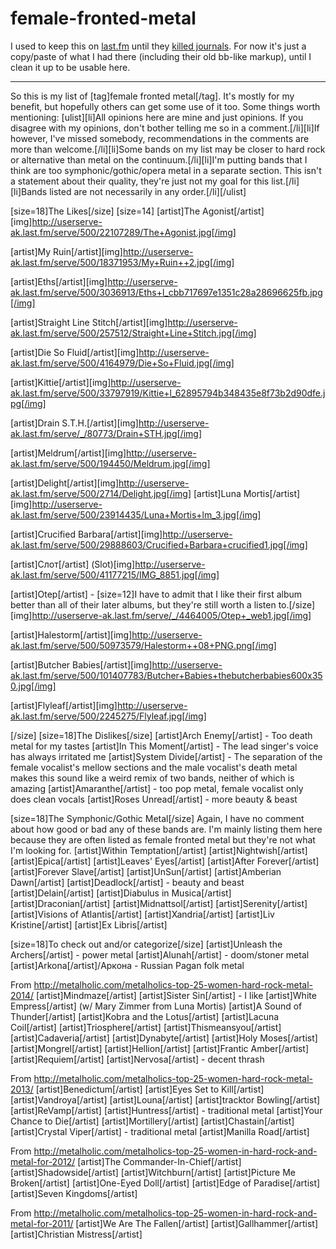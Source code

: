 # female-fronted-metal

I used to keep this on [last.fm](https://last.fm) until they [killed journals](https://www.last.fm/user/tecknicaltom/journal/2010/02/17/3fb6qq_my_list_of_female_fronted_metal). For now it's just a copy/paste of what I had there (including their old bb-like markup), until I clean it up to be usable here.

---

So this is my list of [tag]female fronted metal[/tag]. It's mostly for my benefit, but hopefully others can get some use of it too. Some things worth mentioning:
[ulist][li]All opinions here are mine and just opinions. If you disagree with my opinions, don't bother telling me so in a comment.[/li][li]If however, I've missed somebody, recommendations in the comments are more than welcome.[/li][li]Some bands on my list may be closer to hard rock or alternative than metal on the continuum.[/li][li]I'm putting bands that I think are too symphonic/gothic/opera metal in a separate section. This isn't a statement about their quality, they're just not my goal for this list.[/li][li]Bands listed are not necessarily in any order.[/li][/ulist]

[size=18]The Likes[/size]
[size=14]
[artist]The Agonist[/artist][img]http://userserve-ak.last.fm/serve/500/22107289/The+Agonist.jpg[/img]

[artist]My Ruin[/artist][img]http://userserve-ak.last.fm/serve/500/18371953/My+Ruin++2.jpg[/img]

[artist]Eths[/artist][img]http://userserve-ak.last.fm/serve/500/3036913/Eths+l_cbb717697e1351c28a28696625fb.jpg[/img]

[artist]Straight Line Stitch[/artist][img]http://userserve-ak.last.fm/serve/500/257512/Straight+Line+Stitch.jpg[/img]

[artist]Die So Fluid[/artist][img]http://userserve-ak.last.fm/serve/500/4164979/Die+So+Fluid.jpg[/img]

[artist]Kittie[/artist][img]http://userserve-ak.last.fm/serve/500/33797919/Kittie+l_62895794b348435e8f73b2d90dfe.jpg[/img]

[artist]Drain S.T.H.[/artist][img]http://userserve-ak.last.fm/serve/_/80773/Drain+STH.jpg[/img]

[artist]Meldrum[/artist][img]http://userserve-ak.last.fm/serve/500/194450/Meldrum.jpg[/img]

[artist]Delight[/artist][img]http://userserve-ak.last.fm/serve/500/2714/Delight.jpg[/img]
[artist]Luna Mortis[/artist][img]http://userserve-ak.last.fm/serve/500/23914435/Luna+Mortis+lm_3.jpg[/img]

[artist]Crucified Barbara[/artist][img]http://userserve-ak.last.fm/serve/500/29888603/Crucified+Barbara+crucified1.jpg[/img]

[artist]Слот[/artist] (Slot)[img]http://userserve-ak.last.fm/serve/500/41177215/IMG_8851.jpg[/img]

[artist]Otep[/artist] - [size=12]I have to admit that I like their first album better than all of their later albums, but they're still worth a listen to.[/size][img]http://userserve-ak.last.fm/serve/_/4464005/Otep+_web1.jpg[/img]

[artist]Halestorm[/artist][img]http://userserve-ak.last.fm/serve/500/50973579/Halestorm++08+PNG.png[/img]

[artist]Butcher Babies[/artist][img]http://userserve-ak.last.fm/serve/500/101407783/Butcher+Babies+thebutcherbabies600x350.jpg[/img]

[artist]Flyleaf[/artist][img]http://userserve-ak.last.fm/serve/500/2245275/Flyleaf.jpg[/img]

[/size]
[size=18]The Dislikes[/size]
[artist]Arch Enemy[/artist] - Too death metal for my tastes
[artist]In This Moment[/artist] - The lead singer's voice has always irritated me
[artist]System Divide[/artist] - The separation of the female vocalist's mellow sections and the male vocalist's death metal makes this sound like a weird remix of two bands, neither of which is amazing
[artist]Amaranthe[/artist] - too pop metal, female vocalist only does clean vocals
[artist]Roses Unread[/artist] - more beauty & beast

[size=18]The Symphonic/Gothic Metal[/size]
Again, I have no comment about how good or bad any of these bands are. I'm mainly listing them here because they are often listed as female fronted metal but they're not what I'm looking for. 
[artist]Within Temptation[/artist]
[artist]Nightwish[/artist]
[artist]Epica[/artist]
[artist]Leaves' Eyes[/artist]
[artist]After Forever[/artist]
[artist]Forever Slave[/artist]
[artist]UnSun[/artist]
[artist]Amberian Dawn[/artist]
[artist]Deadlock[/artist] - beauty and beast
[artist]Delain[/artist]
[artist]Diabulus in Musica[/artist]
[artist]Draconian[/artist]
[artist]Midnattsol[/artist]
[artist]Serenity[/artist]
[artist]Visions of Atlantis[/artist]
[artist]Xandria[/artist]
[artist]Liv Kristine[/artist]
[artist]Ex Libris[/artist]

[size=18]To check out and/or categorize[/size]
[artist]Unleash the Archers[/artist] - power metal
[artist]Alunah[/artist] - doom/stoner metal
[artist]Arkona[/artist]/Аркона - Russian Pagan folk metal

From http://metalholic.com/metalholics-top-25-women-hard-rock-metal-2014/
[artist]Mindmaze[/artist]
[artist]Sister Sin[/artist] - I like
[artist]White Empress[/artist] (w/ Mary Zimmer from Luna Mortis)
[artist]A Sound of Thunder[/artist]
[artist]Kobra and the Lotus[/artist]
[artist]Lacuna Coil[/artist]
[artist]Triosphere[/artist]
[artist]Thismeansyou[/artist]
[artist]Cadaveria[/artist]
[artist]Dynabyte[/artist]
[artist]Holy Moses[/artist]
[artist]Mongrel[/artist]
[artist]Hellion[/artist]
[artist]Frantic Amber[/artist]
[artist]Requiem[/artist]
[artist]Nervosa[/artist] - decent thrash

From http://metalholic.com/metalholics-top-25-women-hard-rock-metal-2013/
[artist]Benedictum[/artist]
[artist]Eyes Set to Kill[/artist]
[artist]Vandroya[/artist]
[artist]Louna[/artist]
[artist]tracktor Bowling[/artist]
[artist]ReVamp[/artist]
[artist]Huntress[/artist] - traditional metal
[artist]Your Chance to Die[/artist]
[artist]Mortillery[/artist]
[artist]Chastain[/artist]
[artist]Crystal Viper[/artist] - traditional metal
[artist]Manilla Road[/artist]

From http://metalholic.com/metalholics-top-25-women-in-hard-rock-and-metal-for-2012/
[artist]The Commander-In-Chief[/artist]
[artist]Shadowside[/artist]
[artist]Witchburn[/artist]
[artist]Picture Me Broken[/artist]
[artist]One-Eyed Doll[/artist]
[artist]Edge of Paradise[/artist]
[artist]Seven Kingdoms[/artist]

From http://metalholic.com/metalholics-top-25-women-in-hard-rock-and-metal-for-2011/
[artist]We Are The Fallen[/artist]
[artist]Gallhammer[/artist]
[artist]Christian Mistress[/artist]
